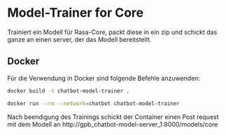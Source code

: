 # Model-Trainer for Core
Trainiert ein Modell für Rasa-Core, packt diese in ein zip und schickt das ganze an einen server, der das Modell bereitstellt.

## Docker
Für die Verwendung in Docker sind folgende Befehle anzuwenden:
```bash
docker build -t chatbot-model-trainer .
```
```bash
docker run --rm --network=chatbot chatbot-model-trainer
```
Nach beendigung des Trainings schickt der Container einen Post request mit dem Modell an  http://gpb_chatbot-model-server_1:8000/models/core
